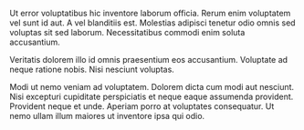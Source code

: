 Ut error voluptatibus hic inventore laborum officia. Rerum enim voluptatem vel sunt id aut. A vel blanditiis est. Molestias adipisci tenetur odio omnis sed voluptas sit sed laborum. Necessitatibus commodi enim soluta accusantium.
 Veritatis dolorem illo id omnis praesentium eos accusantium. Voluptate ad neque ratione nobis. Nisi nesciunt voluptas.
 Modi ut nemo veniam ad voluptatem. Dolorem dicta cum modi aut nesciunt. Nisi excepturi cupiditate perspiciatis et neque eaque assumenda provident. Provident neque et unde. Aperiam porro at voluptates consequatur. Ut nemo ullam illum maiores ut inventore ipsa qui odio.